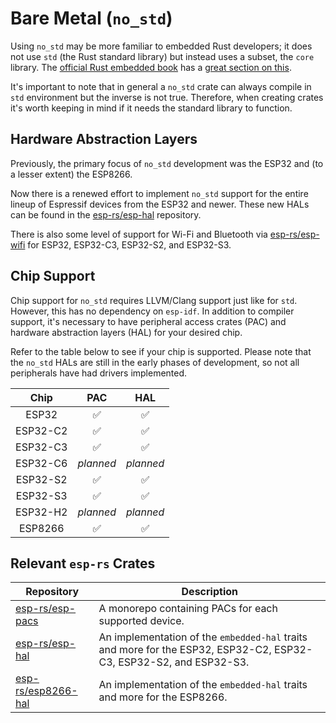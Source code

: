 # Bare Metal (`no_std`)

Using `no_std` may be more familiar to embedded Rust developers; it does not use `std` (the Rust standard library) but instead uses a subset, the `core` library. The [official Rust embedded book] has a [great section on this].

It's important to note that in general a `no_std` crate can always compile in `std` environment but the inverse is not true. Therefore, when creating crates it's worth keeping in mind if it needs the standard library to function.

[great section on this]: https://docs.rust-embedded.org/book/intro/no-std.html
[official rust embedded book]: https://docs.rust-embedded.org/

## Hardware Abstraction Layers

Previously, the primary focus of `no_std` development was the ESP32 and (to a lesser extent) the ESP8266.

Now there is a renewed effort to implement `no_std` support for the entire lineup of Espressif devices from the ESP32 and newer. These new HALs can be found in the [esp-rs/esp-hal] repository.

There is also some level of support for Wi-Fi and Bluetooth via [esp-rs/esp-wifi] for ESP32, ESP32-C3, ESP32-S2, and ESP32-S3.

[esp-rs/esp-hal]: https://github.com/esp-rs/esp-hal
[esp-rs/esp-wifi]: https://github.com/esp-rs/esp-wifi

## Chip Support

Chip support for `no_std` requires LLVM/Clang support just like for `std`. However, this has no dependency on `esp-idf`. In addition to compiler support, it's necessary to have peripheral access crates (PAC) and hardware abstraction layers (HAL) for your desired chip.

Refer to the table below to see if your chip is supported. Please note that the `no_std` HALs are still in the early phases of development, so not all peripherals have had drivers implemented.

|   Chip   |    PAC    |    HAL    |
| :------: | :-------: | :-------: |
|  ESP32   |     ✅     |     ✅     |
| ESP32-C2 |     ✅     |     ✅     |
| ESP32-C3 |     ✅     |     ✅     |
| ESP32-C6 | _planned_ | _planned_ |
| ESP32-S2 |     ✅     |     ✅     |
| ESP32-S3 |     ✅     |     ✅     |
| ESP32-H2 | _planned_ | _planned_ |
| ESP8266  |     ✅     |     ✅     |

## Relevant `esp-rs` Crates

| Repository           | Description                                                                                                        |
| -------------------- | ------------------------------------------------------------------------------------------------------------------ |
| [esp-rs/esp-pacs]    | A monorepo containing PACs for each supported device.                                                              |
| [esp-rs/esp-hal]     | An implementation of the `embedded-hal` traits and more for the ESP32, ESP32-C2, ESP32-C3, ESP32-S2, and ESP32-S3. |
| [esp-rs/esp8266-hal] | An implementation of the `embedded-hal` traits and more for the ESP8266.                                           |

[esp-rs/esp-pacs]: https://github.com/esp-rs/esp-pacs
[esp-rs/esp-hal]: https://github.com/esp-rs/esp-hal
[esp-rs/esp8266-hal]: https://github.com/esp-rs/esp8266-hal

